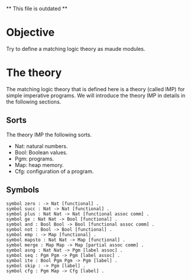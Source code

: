 ** This file is outdated **
# Objective
Try to define a matching logic theory as maude modules.

# The theory
The matching logic theory that is defined here is a theory (called IMP) for simple imperative programs. We will introduce the theory IMP in details in the following sections.

## Sorts
The theory IMP the following sorts. 
* Nat: natural numbers.
* Bool: Boolean values.
* Pgm: programs.
* Map: heap memory.
* Cfg: configuration of a program.

## Symbols
```
symbol zero : -> Nat [functional] .
symbol succ : Nat -> Nat [functional] .
symbol plus : Nat Nat -> Nat [functional assoc comm] .
symbol ge : Nat Nat -> Bool [functional] .
symbol and : Bool Bool -> Bool [functional assoc comm] .
symbol not : Bool -> Bool [functional] .
symbol emp : -> Map [functional] .
symbol mapsto : Nat Nat -> Map [functional] .
symbol merge : Map Map -> Map [partial assoc comm] .
symbol asng : Nat Nat -> Pgm [label assoc] .
symbol seq : Pgm Pgm -> Pgm [label assoc] .
symbol ite : Bool Pgm Pgm -> Pgm [label] .
symbol skip : -> Pgm [label] .
symbol cfg : Pgm Map -> Cfg [label] .
```



